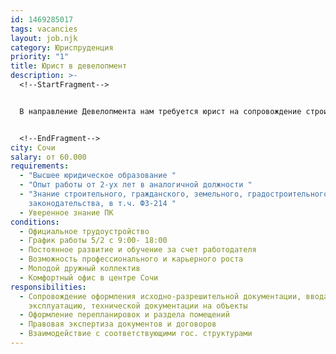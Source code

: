 ```yaml
---
id: 1469285017
tags: vacancies
layout: job.njk
category: Юриспруденция
priority: "1"
title: Юрист в девелопмент
description: >-
  <!--StartFragment-->


  В направление Девелопмента нам требуется юрист на сопровождение строительства и реконструкции


  <!--EndFragment-->
city: Сочи
salary: от 60.000
requirements:
  - "Высшее юридическое образование "
  - "Опыт работы от 2-ух лет в аналогичной должности "
  - "Знание строительного, гражданского, земельного, градостроительного
    законодательства, в т.ч. ФЗ-214 "
  - Уверенное знание ПК
conditions:
  - Официальное трудоустройство
  - График работы 5/2 с 9:00- 18:00
  - Постоянное развитие и обучение за счет работодателя
  - Возможность профессионального и карьерного роста
  - Молодой дружный коллектив
  - Комфортный офис в центре Сочи
responsibilities:
  - Сопровождение оформления исходно-разрешительной документации, ввода в
    эксплуатацию, технической документации на объекты
  - Оформление перепланировок и раздела помещений
  - Правовая экспертиза документов и договоров
  - Взаимодействие с соответствующими гос. структурами
---
```

